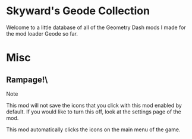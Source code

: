 # Skyward's Geode Collection
Welcome to a little database of all of the Geometry Dash mods I made for the mod loader Geode so far.

# Misc

## Rampage!\
> [!NOTE]
This mod will not save the icons that you click with this mod enabled by default. If you would like to turn this off, look at the settings page of the mod.

This mod automatically clicks the icons on the main menu of the game.
